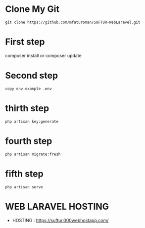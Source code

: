 # Clone My Git
    git clone https://github.com/mfaturoman/SUFTUR-WebLaravel.git

# First step 
   composer install or composer update
   
# Second step
    copy env.example .env
    
# thirth step
    php artisan key:generate 
    
# fourth step
    php artisan migrate:fresh 

# fifth step
    php artisan serve
    
# WEB LARAVEL HOSTING 
   * HOSTING : https://suftur.000webhostapp.com/
